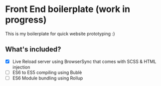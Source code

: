 # Front End boilerplate (work in progress)
This is my boilerplate for quick website prototyping :}

## What's included?
- [x] Live Reload server using BrowserSync that comes with SCSS & HTML injection  
- [ ] ES6 to ES5 compiling using Bublè  
- [ ] ES6 Module bundling using Rollup 
